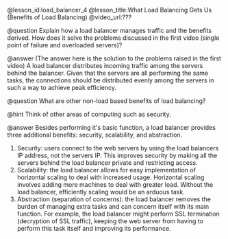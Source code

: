 @lesson_id:load_balancer_4
@lesson_title:What Load Balancing Gets Us (Benefits of Load Balancing)
@video_url:???

@question Explain how a load balancer manages traffic and the benefits derived. How does it solve the problems discussed in the first video (single point of failure and overloaded servers)?

@answer (The answer here is the solution to the problems raised in the first video) A load balancer distributes incoming traffic among the servers behind the balancer. Given that the servers are all performing the same tasks, the connections should be distributed evenly among the servers in such a way to achieve peak efficiency.


@question What are other non-load based benefits of load balancing?

@hint Think of other areas of computing such as security.

@answer Besides performing it's basic function, a load balancer provides three additional benefits: security, scalability, and abstraction.

1. Security: users connect to the web servers by using the load balancers IP address, not the servers IP. This improves security by making all the servers behind the load balancer private and restricting access.
2. Scalability: the load balancer allows for easy implementation of horizontal scaling to deal with increased usage. Horizontal scaling involves adding more machines to deal with greater load. Without the load balancer, efficiently scaling would be an arduous task.
3. Abstraction (separation of concerns): the load balancer removes the burden of managing extra tasks and can concern itself with its main function. For example, the load balancer might perform SSL termination (decryption of SSL traffic), keeping the web server from having to perform this task itself and improving its performance.